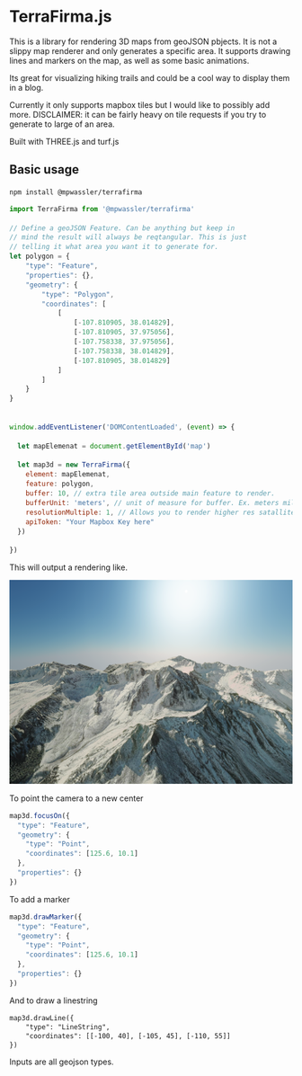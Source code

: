# TerraFirma.js

This is a library for rendering 3D maps from geoJSON pbjects. It is not a slippy map renderer and only generates a specific area. It supports drawing lines and markers on the map, as well as some basic animations.

Its great for visualizing hiking trails and could be a cool way to display them in a blog.

Currently it only supports mapbox tiles but I would like to possibly add more. DISCLAIMER: it can be fairly heavy on tile requests if you try to generate to large of an area.

Built with THREE.js and turf.js


## Basic usage

`npm install @mpwassler/terrafirma`



```js
import TerraFirma from '@mpwassler/terrafirma'

// Define a geoJSON Feature. Can be anything but keep in
// mind the result will always be reqtangular. This is just
// telling it what area you want it to generate for.
let polygon = {
    "type": "Feature",
    "properties": {},
    "geometry": {
        "type": "Polygon",
        "coordinates": [
            [
                [-107.810905, 38.014829],
                [-107.810905, 37.975056],
                [-107.758338, 37.975056],
                [-107.758338, 38.014829],
                [-107.810905, 38.014829]
            ]
        ]
    }
}


window.addEventListener('DOMContentLoaded', (event) => {

  let mapElemenat = document.getElementById('map')

  let map3d = new TerraFirma({
    element: mapElemenat,
    feature: polygon,
    buffer: 10, // extra tile area outside main feature to render.
    bufferUnit: 'meters', // unit of measure for buffer. Ex. meters miles feet
    resolutionMultiple: 1, // Allows you to render higher res satallite tiles. Will slow things down a lot.
    apiToken: "Your Mapbox Key here"
  })

})


```

This will output a rendering like.

<img alt="Sample Render" src="sample/sample_render.png" width="1000" />

To point the camera to a new center
```js
map3d.focusOn({
  "type": "Feature",
  "geometry": {
    "type": "Point",
    "coordinates": [125.6, 10.1]
  },
  "properties": {}
})
```

To add a marker
```js
map3d.drawMarker({
  "type": "Feature",
  "geometry": {
    "type": "Point",
    "coordinates": [125.6, 10.1]
  },
  "properties": {}
})
```

And to draw a linestring
```
map3d.drawLine({
    "type": "LineString",
    "coordinates": [[-100, 40], [-105, 45], [-110, 55]]
})
```

Inputs are all geojson types.
